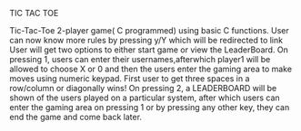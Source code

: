 TIC TAC TOE


Tic-Tac-Toe 2-player game( C programmed) using basic C functions.
User can now know more rules by pressing y/Y which will be redirected to link
User will get two options to either start game or view the LeaderBoard.
On pressing 1, users can enter their usernames,afterwhich player1 will be allowed to choose X or 0 and then the users enter the gaming area to make moves using numeric keypad.
First user to get three spaces in a row/column or diagonally wins!
On pressing 2, a LEADERBOARD will be shown of the users played on a particular system, after which users can enter the gaming area on pressing 1 or by pressing any other key, they can end the game and come back later.
